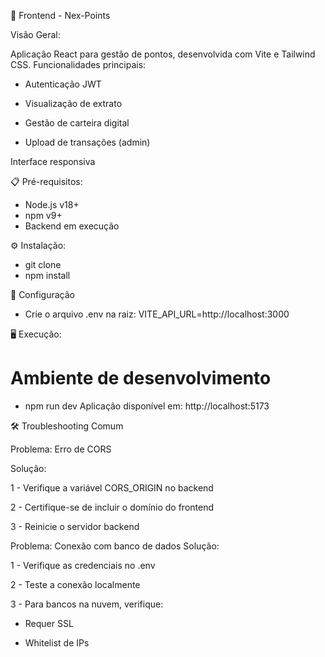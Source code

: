 📱 Frontend - Nex-Points

Visão Geral:

Aplicação React para gestão de pontos, desenvolvida com Vite e Tailwind CSS. Funcionalidades principais:

- Autenticação JWT

- Visualização de extrato

- Gestão de carteira digital

- Upload de transações (admin)

Interface responsiva

📋 Pré-requisitos:
 - Node.js v18+
 - npm v9+
 - Backend em execução

⚙️ Instalação:

- git clone 
- npm install
  
🔧 Configuração
- Crie o arquivo .env na raiz:
VITE_API_URL=http://localhost:3000

🖥 Execução:

# Ambiente de desenvolvimento
- npm run dev
Aplicação disponível em: http://localhost:5173


🛠 Troubleshooting Comum

Problema: Erro de CORS

Solução:

1 - Verifique a variável CORS_ORIGIN no backend

2 - Certifique-se de incluir o domínio do frontend

3 - Reinicie o servidor backend

Problema: Conexão com banco de dados
Solução:

1 - Verifique as credenciais no .env

2 - Teste a conexão localmente

3 - Para bancos na nuvem, verifique:

- Requer SSL

- Whitelist de IPs

